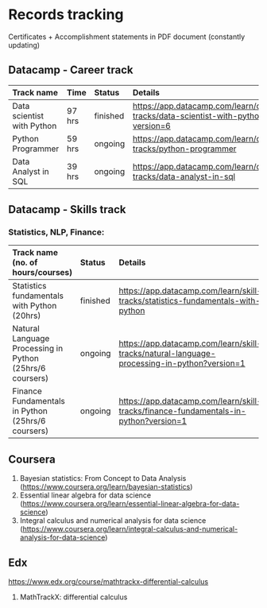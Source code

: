 # Records tracking

Certificates + Accomplishment statements in PDF document (constantly updating)

## Datacamp - Career track
| Track name                           | Time  | Status | Details                                                                                       |
|:-------------------------------------|:------|:-------|:----------------------------------------------------------------------------------------------|
|Data scientist with Python            |97 hrs |finished|https://app.datacamp.com/learn/career-tracks/data-scientist-with-python?version=6              |
|Python Programmer                     |59 hrs |ongoing |https://app.datacamp.com/learn/career-tracks/python-programmer                                 |
|Data Analyst in SQL                   |39 hrs |ongoing |https://app.datacamp.com/learn/career-tracks/data-analyst-in-sql                               | 
 
## Datacamp - Skills track
### Statistics, NLP, Finance:
| Track name (no. of hours/courses)                         | Status | Details                                                                           |
|:----------------------------------------------------------|:-------|:----------------------------------------------------------------------------------|
| Statistics fundamentals with Python (20hrs)               |finished| https://app.datacamp.com/learn/skill-tracks/statistics-fundamentals-with-python   |
| Natural Language Processing in Python (25hrs/6 coursers)  |ongoing | https://app.datacamp.com/learn/skill-tracks/natural-language-processing-in-python?version=1 |
| Finance Fundamentals in Python (25hrs/6 coursers)       |ongoing | https://app.datacamp.com/learn/skill-tracks/finance-fundamentals-in-python?version=1


## Coursera
1. Bayesian statistics: From Concept to Data Analysis (https://www.coursera.org/learn/bayesian-statistics)
2. Essential linear algebra for data science (https://www.coursera.org/learn/essential-linear-algebra-for-data-science)
3. Integral calculus and numerical analysis for data science (https://www.coursera.org/learn/integral-calculus-and-numerical-analysis-for-data-science)

## Edx
https://www.edx.org/course/mathtrackx-differential-calculus
1. MathTrackX: differential calculus
